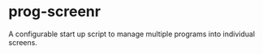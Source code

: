 prog-screenr
============

A configurable start up script to manage multiple programs into individual screens.
